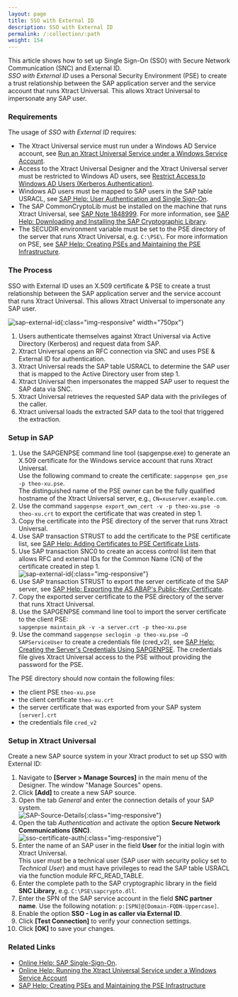 ```yaml
---
layout: page
title: SSO with External ID
description: SSO with External ID
permalink: /:collection/:path
weight: 154
---
```


This article shows how to set up Single Sign-On (SSO) with Secure Network Communication (SNC) and External ID.<br>
*SSO with External ID* uses a Personal Security Environment (PSE) to create a trust relationship between the SAP application server and the service account that runs Xtract Universal.
This allows Xtract Universal to impersonate any SAP user.<br>

### Requirements

The usage of *SSO with External ID* requires:
- The Xtract Universal service must run under a Windows AD Service account, see [Run an Xtract Universal Service under a Windows Service Account](https://help.theobald-software.com/en/xtract-universal/advanced-techniques/service-account).
- Access to the Xtract Universal Designer and the Xtract Universal server must be restricted to Windows AD users, see [Restrict Access to Windows AD Users (Kerberos Authentication)](https://help.theobald-software.com/en/xtract-universal/security/server-security#restrict-access-to-windows-ad-users-kerberos-authentication).<br>
- Windows AD users must be mapped to SAP users in the SAP table USRACL, see [SAP Help: User Authentication and Single Sign-On](https://help.sap.com/docs/SAP_NETWEAVER_750/e815bb97839a4d83be6c4fca48ee5777/e54344b6d24a05408ca4faa94554e851.html?locale=en-US). <!---[SAP Help: Mapping Windows Users to SAP Users for Kerberos SSO](https://help.sap.com/saphelp_ewm900/helpdata/en/44/0efeafb9920d1be10000000a114a6b/frameset.htm)--->
- The SAP CommonCryptoLib must be installed on the machine that runs Xtract Universal, see [SAP Note 1848999](https://launchpad.support.sap.com/#/notes/1848999).
For more information, see [SAP Help: Downloading and Installing the SAP Cryptographic Library](https://help.sap.com/docs/SAP_IDENTITY_MANAGEMENT/4773a9ae1296411a9d5c24873a8d418c/3d4ece540ae64e30997498025e37f686.html?locale=en-US).
- The SECUDIR environment variable must be set to the PSE directory of the server that runs Xtract Universal, e.g. `C:\PSE\`.
For more information on PSE, see [SAP Help: Creating PSEs and Maintaining the PSE Infrastructure](https://help.sap.com/doc/saphelp_nw73ehp1/7.31.19/en-us/59/6b653a0c52425fe10000000a114084/frameset.htm).
<!---For more information on environment variables, see [Microsoft Documentation: ]().--->

### The Process

SSO with External ID uses an X.509 certificate & PSE to create a trust relationship between the SAP application server and the service account that runs Xtract Universal.
This allows Xtract Universal to impersonate any SAP user.

![sap-external-id](/img/contents/xu/sso-with-external-id.png){:class="img-responsive" width="750px"}

1. Users authenticate themselves against Xtract Universal via Active Directory (Kerberos) and request data from SAP.
2. Xtract Universal opens an RFC connection via SNC and uses PSE & External ID for authentication.
3. Xtract Universal reads the SAP table USRACL to determine the SAP user that is mapped to the Active Directory user from step 1.
4. Xtract Universal then impersonates the mapped SAP user to request the SAP data via SNC.
5. Xtract Universal retrieves the requested SAP data with the privileges of the caller.
6. Xtract universal loads the extracted SAP data to the tool that triggered the extraction.


### Setup in SAP

1. Use the SAPGENPSE command line tool (sapgenpse.exe) to generate an X.509 certificate for the Windows service account that runs Xtract Universal. <br>
Use the following command to create the certificate: `sapgenpse gen_pse -p theo-xu.pse`.<br>
The distinguished name of the PSE owner can be the fully qualified hostname of the Xtract Universal server, e.g., `CN=xuserver.example.com`. 
2. Use the command `sapgenpse export_own_cert -v -p theo-xu.pse -o theo-xu.crt` to export the certificate that was created in step 1.<br>
3. Copy the certificate into the PSE directory of the server that runs Xtract Universal.
4. Use SAP transaction STRUST to add the certificate to the PSE certificate list, see [SAP Help: Adding Certificates to PSE Certificate Lists](https://help.sap.com/docs/SAP_NETWEAVER_750/280f016edb8049e998237fcbd80558e7/798e9421e00b4dc1ade3d4199ac60837-35.html?locale=en-US).
5. Use SAP transaction SNC0 to create an access control list item that allows RFC and external IDs for the Common Name (CN) of the certificate created in step 1.<br>
![sap-external-id](/img/contents/sap-external-id.png){:class="img-responsive"}
6. Use SAP transaction STRUST to export the server certificate of the SAP server, see [SAP Help: Exporting the AS ABAP's Public-Key Certificate](https://help.sap.com/saphelp_SNC700_ehp01/helpdata/en/47/d84e3c719d1742e10000000a11405a/frameset.htm).
7. Copy the exported server certificate to the PSE directory of the server that runs Xtract Universal.
8. Use the SAPGENPSE command line tool to import the server certificate to the client PSE:<br>
`sapgenpse maintain_pk -v -a server.crt -p theo-xu.pse`
9. Use the command `sapgenpse seclogin -p theo-xu.pse –O SAPServiceUser` to create a credentials file (cred_v2), see [SAP Help: Creating the Server's Credentials Using SAPGENPSE](https://help.sap.com/saphelp_snc70/helpdata/en/32/ce2e3ad962a51ae10000000a11402f/frameset.htm). 
The credentials file gives Xtract Universal access to the PSE without providing the password for the PSE.

The PSE directory should now contain the following files:
- the client PSE `theo-xu.pse`
- the client certificate `theo-xu.crt`
- the server certificate that was exported from your SAP system `[server].crt`
- the credentials file `cred_v2`

### Setup in Xtract Universal

Create a new SAP source system in your Xtract product to set up SSO with External ID:

1. Navigate to **[Server > Manage Sources]** in the main menu of the Designer. The window "Manage Sources" opens.
2. Click **[Add]** to create a new SAP source.
3. Open the tab *General* and enter the connection details of your SAP system. <br>
![SAP-Source-Details](/img/contents/xu/sap_source-details.png){:class="img-responsive"}
4. Open the tab *Authentication* and activate the option **Secure Network Communications (SNC)**.<br>
![sso-certificate-auth](/img/contents/xu/sso-external-id-source.png){:class="img-responsive"}
5. Enter the name of an SAP user in the field **User** for the initial login with Xtract Universal. <br>
This user must be a technical user (SAP user with security policy set to *Technical User*) and must have privileges to read the SAP table USRACL via the function module RFC_READ_TABLE. 
6. Enter the complete path to the SAP cryptographic library in the field **SNC Library**, e.g. `C:\PSE\sapcrypto.dll`.
7. Enter the SPN of the SAP service account in the field **SNC partner name**. Use the following notation: `p:[SPN]@[Domain-FQDN-Uppercase]`. 
8. Enable the option **SSO - Log in as caller via External ID**.
9. Click **[Test Connection]** to verify your connection settings.
10. Click **[OK]** to save your changes. 


### Related Links
- [Online Help: SAP Single-Sign-On](https://help.theobald-software.com/en/xtract-universal/advanced-techniques/sap-single-sign-on).<br>
- [Online Help: Running the Xtract Universal Service under a Windows Service Account](https://help.theobald-software.com/en/xtract-universal/advanced-techniques/service-account)
- [SAP Help: Creating PSEs and Maintaining the PSE Infrastructure](https://help.sap.com/doc/saphelp_nw73ehp1/7.31.19/en-us/59/6b653a0c52425fe10000000a114084/frameset.htm)